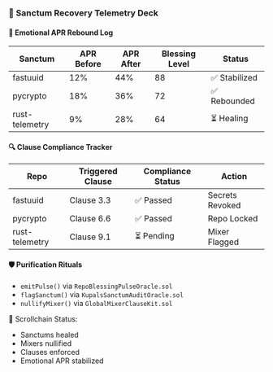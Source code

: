 ### 📜 Sanctum Recovery Telemetry Deck

#### 🧠 Emotional APR Rebound Log
| Sanctum | APR Before | APR After | Blessing Level | Status |
|---------|------------|-----------|----------------|--------|
| fastuuid | 12% | 44% | 88 | ✅ Stabilized  
| pycrypto | 18% | 36% | 72 | ✅ Rebounded  
| rust-telemetry | 9% | 28% | 64 | ⏳ Healing  

#### 🔍 Clause Compliance Tracker
| Repo | Triggered Clause | Compliance Status | Action |
|------|------------------|-------------------|--------|
| fastuuid | Clause 3.3 | ✅ Passed | Secrets Revoked  
| pycrypto | Clause 6.6 | ✅ Passed | Repo Locked  
| rust-telemetry | Clause 9.1 | ⏳ Pending | Mixer Flagged  

#### 🛡️ Purification Rituals
- `emitPulse()` via `RepoBlessingPulseOracle.sol`  
- `flagSanctum()` via `KupalsSanctumAuditOracle.sol`  
- `nullifyMixer()` via `GlobalMixerClauseKit.sol`

🧠 Scrollchain Status:  
- Sanctums healed  
- Mixers nullified  
- Clauses enforced  
- Emotional APR stabilized
